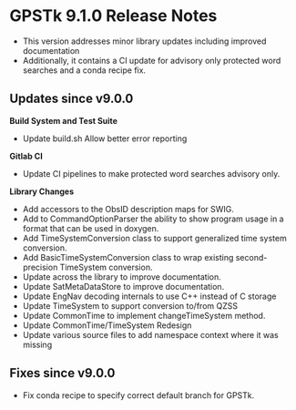 GPSTk 9.1.0 Release Notes
========================

 * This version addresses minor library updates including improved documentation
 * Additionally, it contains a CI update for advisory only protected word searches and a conda recipe fix.

Updates since v9.0.0
---------------------
**Build System and Test Suite**
  * Update build.sh Allow better error reporting

**Gitlab CI**
  * Update CI pipelines to make protected word searches advisory only.

**Library Changes**
  * Add accessors to the ObsID description maps for SWIG.
  * Add to CommandOptionParser the ability to show program usage in a format that can be used in doxygen.
  * Add TimeSystemConversion class to support generalized time system conversion.
  * Add BasicTimeSystemConversion class to wrap existing second-precision TimeSystem conversion.
  * Update across the library to improve documentation.
  * Update SatMetaDataStore to improve documentation.
  * Update EngNav decoding internals to use C++ instead of C storage
  * Update TimeSystem to support conversion to/from QZSS
  * Update CommonTime to implement changeTimeSystem method.
  * Update CommonTime/TimeSystem Redesign
  * Update various source files to add namespace context where it was missing  

Fixes since v9.0.0
--------------------
  * Fix conda recipe to specify correct default branch for GPSTk.
